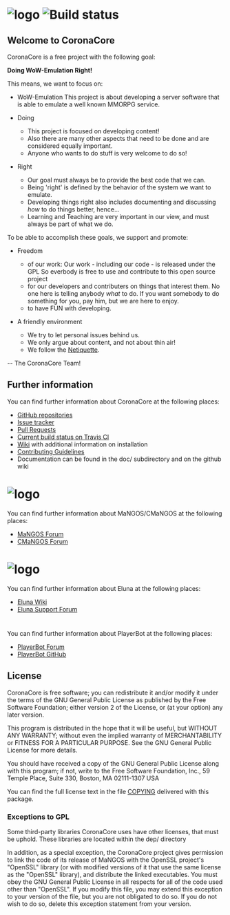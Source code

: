 # ![logo](http://www.imgbox.de/users/public/images/FCVDJWsmbn.png) ![Build status](https://api.travis-ci.org/CoronaCore/ZeroServer.png)

## Welcome to CoronaCore

CoronaCore is a free project with the following goal:

  **Doing WoW-Emulation Right!**

This means, we want to focus on:

* WoW-Emulation
    This project is about developing a server software that is able to
    emulate a well known MMORPG service.

* Doing
  * This project is focused on developing content!
  * Also there are many other aspects that need to be done and are
    considered equally important.
  * Anyone who wants to do stuff is very welcome to do so!

* Right
  * Our goal must always be to provide the best code that we can.
  * Being 'right' is defined by the behavior of the system
    we want to emulate.
  * Developing things right also includes documenting and discussing
    _how_ to do things better, hence...
  * Learning and Teaching are very important in our view, and must
    always be part of what we do.

To be able to accomplish these goals, we support and promote:

* Freedom
  * of our work: Our work - including our code - is released under the GPL
    So everbody is free to use and contribute to this open source project
  * for our developers and contributers on things that interest them.
    No one here is telling anybody _what_ to do.
    If you want somebody to do something for you, pay him,
    but we are here to enjoy.
  * to have FUN with developing.

* A friendly environment
  * We try to let personal issues behind us.
  * We only argue about content, and not about thin air!
  * We follow the [Netiquette](http://tools.ietf.org/html/rfc1855).

-- The CoronaCore Team!

## Further information

  You can find further information about CoronaCore at the following places:
  * [GitHub repositories](https://github.com/CoronaCore/)
  * [Issue tracker](https://github.com/CoronaCore/Issues/issues)
  * [Pull Requests](https://github.com/CoronaCore/ZeroServer/pulls)
  * [Current build status on Travis CI](https://travis-ci.org/CoronaCore/ZeroServer/)
  * [Wiki](https://github.com/CoronaCore/Issues/wiki) with additional information on installation
  * [Contributing Guidelines](CONTRIBUTING.md)
  * Documentation can be found in the doc/ subdirectory and on the github wiki

# ![logo](http://www.imgbox.de/users/public/images/HzsFvBClF4.png)

  You can find further information about MaNGOS/CMaNGOS at the following places:
  * [MaNGOS Forum](http://getmangos.com/)
  * [CMaNGOS Forum](http://cmangos.net/)

# ![logo](https://dl.dropbox.com/u/98478761/eluna-DBCA-Designs.png)

  You can find further information about Eluna at the following places:
  * [Eluna Wiki](http://wiki.emudevs.com/doku.php?id=eluna)
  * [Eluna Support Forum](http://emudevs.com/)

#

  You can find further information about PlayerBot at the following places:
  * [PlayerBot Forum](http://playerbot.mine.nu/)
  * [PlayerBot GitHub](https://github.com/blueboy)

## License

  CoronaCore is free software; you can redistribute it and/or modify
  it under the terms of the GNU General Public License as published by
  the Free Software Foundation; either version 2 of the License, or
  (at your option) any later version.

  This program is distributed in the hope that it will be useful,
  but WITHOUT ANY WARRANTY; without even the implied warranty of
  MERCHANTABILITY or FITNESS FOR A PARTICULAR PURPOSE.  See the
  GNU General Public License for more details.

  You should have received a copy of the GNU General Public License
  along with this program; if not, write to the Free Software
  Foundation, Inc., 59 Temple Place, Suite 330, Boston, MA  02111-1307  USA


  You can find the full license text in the file [COPYING](COPYING) delivered with this package.

### Exceptions to GPL

  Some third-party libraries CoronaCore uses have other licenses, that must be
  uphold.  These libraries are located within the dep/ directory

  In addition, as a special exception, the CoronaCore project
  gives permission to link the code of its release of MaNGOS with the
  OpenSSL project's "OpenSSL" library (or with modified versions of it
  that use the same license as the "OpenSSL" library), and distribute
  the linked executables.  You must obey the GNU General Public License
  in all respects for all of the code used other than "OpenSSL".  If you
  modify this file, you may extend this exception to your version of the
  file, but you are not obligated to do so.  If you do not wish to do
  so, delete this exception statement from your version.
